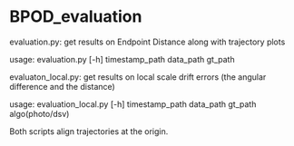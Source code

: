 # BPOD_evaluation

evaluation.py: get results on Endpoint Distance along with trajectory plots

usage: evaluation.py [-h] timestamp_path data_path gt_path

evaluaton_local.py: get results on local scale drift errors (the angular difference and the distance)

usage: evaluation_local.py [-h] timestamp_path data_path gt_path algo(photo/dsv)

Both scripts align trajectories at the origin.